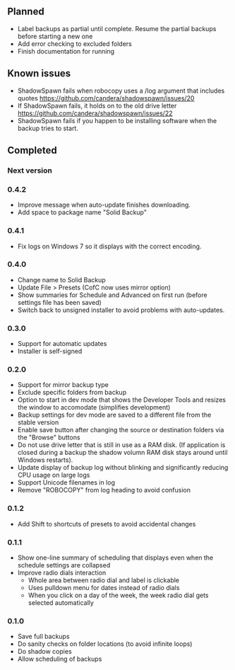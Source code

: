 ## Planned
- Label backups as partial until complete. Resume the partial backups before starting a new one
- Add error checking to excluded folders
- Finish documentation for running

## Known issues
- ShadowSpawn fails when robocopy uses a /log argument that includes quotes https://github.com/candera/shadowspawn/issues/20
- If ShadowSpawn fails, it holds on to the old drive letter  https://github.com/candera/shadowspawn/issues/22
- ShadowSpawn fails if you happen to be installing software when the backup tries to start.

## Completed
### Next version

### 0.4.2
- Improve message when auto-update finishes downloading.
- Add space to package name "Solid Backup"

### 0.4.1
- Fix logs on Windows 7 so it displays with the correct encoding.

### 0.4.0
- Change name to Solid Backup
- Update File > Presets (CofC now uses mirror option)
- Show summaries for Schedule and Advanced on first run (before settings file has been saved)
- Switch back to unsigned installer to avoid problems with auto-updates.

### 0.3.0
- Support for automatic updates
- Installer is self-signed

### 0.2.0
- Support for mirror backup type
- Exclude specific folders from backup
- Option to start in dev mode that shows the Developer Tools and resizes the window to accomodate (simplifies development)
- Backup settings for dev mode are saved to a different file from the stable version
- Enable save button after changing the source or destination folders via the "Browse" buttons
- Do not use drive letter that is still in use as a RAM disk. (If application is closed during a backup the shadow volumn RAM disk stays around until Windows restarts).
- Update display of backup log without blinking and significantly reducing CPU usage on large logs
- Support Unicode filenames in log
- Remove "ROBOCOPY" from log heading to avoid confusion

### 0.1.2
- Add Shift to shortcuts of presets to avoid accidental changes

### 0.1.1
- Show one-line summary of scheduling that displays even when the schedule settings are collapsed
- Improve radio dials interaction
	- Whole area between radio dial and label is clickable
	- Uses pulldown menu for dates instead of radio dials
	- When you click on a day of the week, the week radio dial gets selected automatically

### 0.1.0
- Save full backups
- Do sanity checks on folder locations (to avoid infinite loops)
- Do shadow copies
- Allow scheduling of backups
